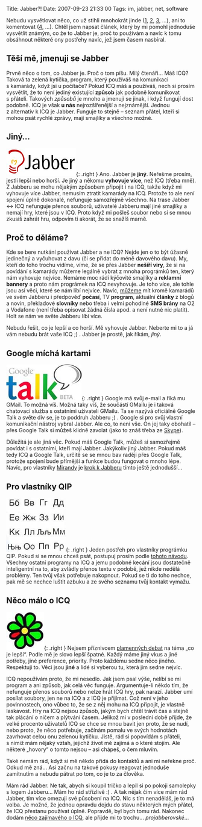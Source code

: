 Title: Jabber?!
Date: 2007-09-23 21:33:00
Tags: im, jabber, net, software

Nebudu vysvětlovat něco, co už stihli mnohokrát jinde ([1](http://www.jabber.cz/), [2](http://www.jabbim.cz/), [3](http://cs.wikipedia.org/wiki/Jabber), …), ani to komentovat ([4](http://blog.kraja.net/?text=77-jabber-proc-ho-mam-radsi-nez-icq), …). Chtěl jsem napsat článek, který by mi pomohl jednoduše vysvětlit známým, co že to Jabber je, proč to používám a navíc k tomu obsáhnout některé ony postřehy navíc, jež jsem časem nasbíral.

## Těší mě, jmenuji se Jabber

Prvně něco o tom, co Jabber je. Proč o tom píšu. Milý čtenáři… Máš ICQ? Taková ta zelená kytička, program, který používáš na komunikaci s kamarády, když jsi u počítače? Pokud ICQ máš a používáš, nech si prosím vysvětlit, že to není jediný existující **způsob** jak podobně komunikovat s přáteli. Takových *způsobů* je mnoho a jmenují se jinak, i když fungují dost podobně. ICQ je však **u nás** nejrozšířenější a nejznámější. Jednou z alternativ k ICQ je Jabber. Funguje to stejně – seznam přátel, kteří si mohou psát rychlé zprávy, mají smajlíky a všechno možné.

## Jiný…

![obrázek](images/6.jpg){: .right } Ano. Jabber je **jiný**. Neřešme prosím, jestli lepší nebo horší. Je jiný a někomu **vyhovuje více**, než ICQ (třeba mně). Z Jabberu se mohu nějakým způsobem připojit i na ICQ, takže když mi vyhovuje více Jabber, nemusím ztratit kamarády na ICQ. Protože to ale není spojení úplně dokonalé, nefunguje samozřejmě všechno. Na trase Jabber ↔ ICQ nefunguje přenos souborů, uživatelé Jabberu mají jiné smajlíky a nemají hry, které jsou v ICQ. Proto když mi pošleš soubor nebo si se mnou zkusíš zahrát hru, odpovím ti akorát, že se snažíš marně.

## Proč to děláme?

Kde se bere nutkání používat Jabber a ne ICQ? Nejde jen o to být úžasně jedinečný a vyčuhovat z davu (či se přidat do méně davového davu). My, kteří do toho trochu vidíme, víme, že se přes Jabber **nešíří viry**, že si na povídání s kamarády můžeme legálně vybrat z mnoha prográmků ten, který nám vyhovuje nejvíce. Nemáme moc rádi kýčovité smajlíky a **reklamní bannery** a proto nám prográmek na ICQ nevyhovuje. Je toho více, ale tohle jsou asi věci, které se nám líbí nejvíce. Navíc, [můžeme](http://www.jabbim.cz/services-trans-my.html) mít kromě kamarádů ve svém Jabberu i předpověď **počasí**, TV **program**, aktuální **články** z blogů a novin, překladové **slovníky** nebo třeba i velmi pohodlné **SMS brány** na O2 a Vodafone (není třeba opisovat žádná čísla apod. a není nutné nic platit). Holt se nám ve světe Jabberu líbí více.

Nebudu řešit, co je lepší a co horší. Mě vyhovuje Jabber. Neberte mi to a já vám nebudu brát vaše ICQ ;) . Jabber je prostě, jak říkám, *jiný*.

## Google míchá kartami

![obrázek](images/7.jpg){: .right } Google má svůj e-mail a říká mu GMail. To možná víš. Možná taky víš, že součástí GMailu je i taková chatovací služba s ostatními uživateli GMailu. Ta se nazývá oficiálně Google Talk a světe div se, je to poddruh Jabberu ;) . Google si pro svůj vlastní komunikační nástroj vybral Jabber. Ale co, to není vše. On jej taky obohatil – přes Google Talk si můžeš klidně zavolat (jako to znáš třeba ze [Skype](http://skype.com/intl/cs/)).

Důležitá je ale jiná věc. Pokud máš Google Talk, můžeš si samozřejmě povídat i s ostatními, kteří mají Jabber. Jakýkoliv jiný Jabber. Pokud máš tedy ICQ a Google Talk, určitě se se mnou bav raději přes Google Talk, protože spojení bude přímější a funkce budou fungovat o mnoho lépe. Navíc, pro vlastníky [Mirandy](http://www.miranda.cz/) je [krok k Jabberu](http://www.google.com/support/talk/bin/answer.py?hl=en&answer=24885) tímto ještě jednodušší…

## Pro vlastníky QIP

![obrázek](images/8.jpg){: .right } Jeden postřeh pro vlastníky prográmku QIP. Pokud si se mnou chceš psát, postupuj prosím podle [tohoto návodu](http://www.jptuning.net/clanky/qip-a-znaky-z-azbuky-v-nekterych-klientech-118.html). Všechny ostatní programy na ICQ a jemu podobné kecání jsou dostatečně inteligentní na to, aby zvládly přenos textu v podobě, jež nikde nedělá problémy. Ten tvůj však potřebuje nakopnout. Pokud se ti do toho nechce, pak mě se nechce luštit azbuku a ze svého seznamu tvůj kontakt vymažu.

## Něco málo o ICQ

![obrázek](images/9.jpg){: .right } Nejsem příznivcem [plamenných debat](http://cs.wikipedia.org/wiki/Flame_war) na téma „co je lepší“. Podle mě je slovo lepší špatné. Každý máme jiný vkus a jiné potřeby, jiné preference, priority. Proto každému sedne něco jiného. Respektuji to. Věci jsou **jiné** a lidé si vyberou tu, která jim sedne nejvíc.

ICQ nepoužívám proto, že mi nesedlo. Jak jsem psal výše, nelíbí se mi program a ani způsob, jak celá věc funguje. Argumentuje-li někdo tím, že nefunguje přenos souborů nebo nelze hrát ICQ hry, pak narazí. Jabber umí posílat soubory, jen ne na ICQ a z ICQ je přijímat. Což není v jeho povinnostech, ono vůbec to, že se z něj mohu na ICQ připojit, je vlastně laskavost. Hry na ICQ nejsou způsob, jakým bych chtěl trávit čas a stejně tak plácání o ničem a plýtvání časem. Jelikož mi v poslední době přijde, že velké procento uživatelů ICQ se chce se mnou bavit jen proto, že se nudí, nebo proto, že něco potřebuje, začínám pomalu ve svých hodnotách zavrhovat celou onu zelenou kytičku. Jistě, rád si popovídám s přáteli, s nimiž mám nějaký vztah, jejichž život mě zajímá a o které stojím. Ale některé „hovory“ o tomto nejsou – asi chápeš, o čem mluvím.

Také nemám rád, když si mě někdo přidá do kontaktů a ani mi neřekne proč. Odkud mě zná… Asi začnu na takové pokusy reagovat jednoduše zamítnutím a nebudu pátrat po tom, co je to za člověka.

Mám rád Jabber. Ne tak, abych si koupil tričko a lepil si po pokoji samolepky s logem Jabberu… Mám ho rád střízlivě :) . A tak nějak čím více mám rád Jabber, tím více omezuji své působení na ICQ. Nic s tím nenaděláš, je to má volba. Je možné, že jednou opravdu dojdu do stavu některých mých přátel, že ICQ přestanu používat úplně. Popravdě, byl bych tomu rád. Nakonec dodám [něco zajímavého o ICQ](http://www.ddworld.cz/windows/icq-cesky-masochismus-v-im-instant-messagingu.html), ale přijde mi to trochu… *projabberovské*…